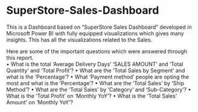 # SuperStore-Sales-Dashboard
This is a Dashboard based on “SuperStore Sales Dashboard” developed in Microsoft Power BI with fully equipped visualizations which gives many insights. 
This has all the visualizations related to the Sales.


Here are some of the important questions which were answered through this report.  
•	What is the total ‘Average Delivery Days’ ‘SALES AMOUNT’ and ‘Total Quantity’ and ‘Total Profit’? 
•	What are the ‘Total Sales by Segment’ and what is the ‘Percentage’? 
•	What ‘Payment method’ people are opting the most and what is the ‘Percentage’?
•	What are the ‘Total Sales’ by ‘Ship Method’? 
•	What are the ‘Total Sales’ by ‘Category’ and ‘Sub-Category’?
•	What is the ‘Total Profit’ on ‘Monthly YoY’?
•	What is the ‘Total Sales’ Amount’ on ‘Monthly YoY’?



